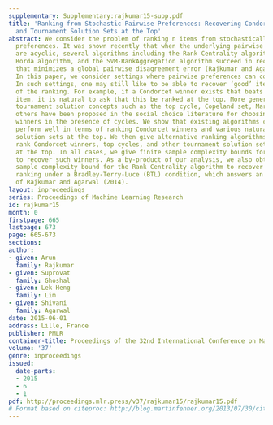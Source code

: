 ```yaml
---
supplementary: Supplementary:rajkumar15-supp.pdf
title: 'Ranking from Stochastic Pairwise Preferences: Recovering Condorcet Winners
  and Tournament Solution Sets at the Top'
abstract: We consider the problem of ranking n items from stochastically sampled pairwise
  preferences. It was shown recently that when the underlying pairwise preferences
  are acyclic, several algorithms including the Rank Centrality algorithm, the Matrix
  Borda algorithm, and the SVM-RankAggregation algorithm succeed in recovering a ranking
  that minimizes a global pairwise disagreement error (Rajkumar and Agarwal, 2014).
  In this paper, we consider settings where pairwise preferences can contain cycles.
  In such settings, one may still like to be able to recover ‘good’ items at the top
  of the ranking. For example, if a Condorcet winner exists that beats every other
  item, it is natural to ask that this be ranked at the top. More generally, several
  tournament solution concepts such as the top cycle, Copeland set, Markov set and
  others have been proposed in the social choice literature for choosing a set of
  winners in the presence of cycles. We show that existing algorithms can fail to
  perform well in terms of ranking Condorcet winners and various natural tournament
  solution sets at the top. We then give alternative ranking algorithms that provably
  rank Condorcet winners, top cycles, and other tournament solution sets of interest
  at the top. In all cases, we give finite sample complexity bounds for our algorithms
  to recover such winners. As a by-product of our analysis, we also obtain an improved
  sample complexity bound for the Rank Centrality algorithm to recover an optimal
  ranking under a Bradley-Terry-Luce (BTL) condition, which answers an open question
  of Rajkumar and Agarwal (2014).
layout: inproceedings
series: Proceedings of Machine Learning Research
id: rajkumar15
month: 0
firstpage: 665
lastpage: 673
page: 665-673
sections: 
author:
- given: Arun
  family: Rajkumar
- given: Suprovat
  family: Ghoshal
- given: Lek-Heng
  family: Lim
- given: Shivani
  family: Agarwal
date: 2015-06-01
address: Lille, France
publisher: PMLR
container-title: Proceedings of the 32nd International Conference on Machine Learning
volume: '37'
genre: inproceedings
issued:
  date-parts:
  - 2015
  - 6
  - 1
pdf: http://proceedings.mlr.press/v37/rajkumar15/rajkumar15.pdf
# Format based on citeproc: http://blog.martinfenner.org/2013/07/30/citeproc-yaml-for-bibliographies/
---
```

